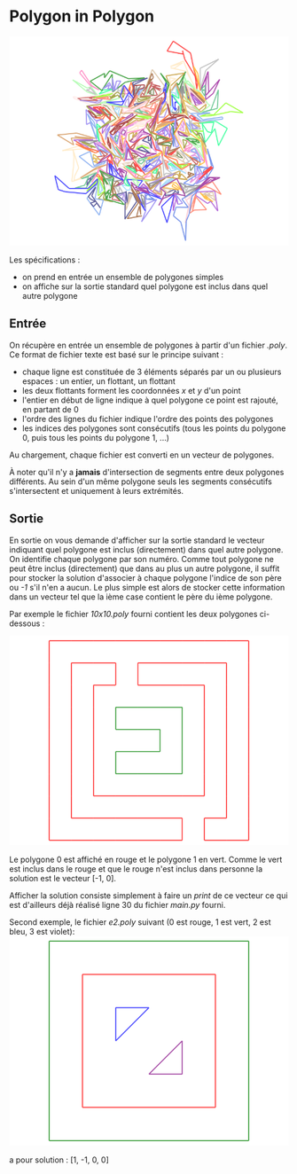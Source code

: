 # Polygon in Polygon

![Illustration](art.png)

Les spécifications :

- on prend en entrée un ensemble de polygones simples
- on affiche sur la sortie standard quel polygone est inclus dans quel autre polygone

## Entrée

On récupère en entrée un ensemble de polygones à partir d'un fichier *.poly*.
Ce format de fichier texte est basé sur le principe suivant :

- chaque ligne est constituée de 3 éléments séparés par un ou plusieurs espaces : un entier, un flottant, un flottant
- les deux flottants forment les coordonnées *x* et *y* d'un point
- l'entier en début de ligne indique à quel polygone ce point est rajouté, en partant de 0
- l'ordre des lignes du fichier indique l'ordre des points des polygones
- les indices des polygones sont consécutifs (tous les points du polygone 0, puis tous les points du polygone 1, ...)

Au chargement, chaque fichier est converti en un vecteur de polygones.

À noter qu'il n'y a **jamais** d'intersection de segments entre deux polygones différents.
Au sein d'un même polygone seuls les segments consécutifs s'intersectent et uniquement à leurs
extrémités.

## Sortie

En sortie on vous demande d'afficher sur la sortie standard le vecteur indiquant quel polygone est inclus (directement) dans quel autre polygone.
On identifie chaque polygone par son numéro. Comme tout polygone ne peut être inclus (directement) que dans au plus un autre
polygone, il suffit pour stocker la solution d'associer à chaque polygone l'indice de son père ou *-1* s'il n'en a aucun.
Le plus simple est alors de stocker cette information dans un vecteur tel que la ième case contient le père du ième polygone.

Par exemple le fichier *10x10.poly* fourni contient les deux polygones ci-dessous :

![polys](c10x10.png)

Le polygone 0 est affiché en rouge et le polygone 1 en vert. Comme le vert est inclus dans le rouge et que le rouge n'est inclus
dans personne la solution est le vecteur [-1, 0].

Afficher la solution consiste simplement à faire un *print* de ce vecteur ce qui est d'ailleurs déjà réalisé ligne 30
du fichier *main.py* fourni.

Second exemple, le fichier *e2.poly* suivant (0 est rouge, 1 est vert, 2 est bleu, 3 est violet):
![polys](e2.png)

a pour solution : [1, -1, 0, 0]
